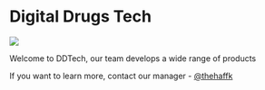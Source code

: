 # Digital Drugs Tech

![](https://github.com/keetsta/.github/blob/main/kArt56v.png?raw=true)

Welcome to DDTech, our team develops a wide range of products

If you want to learn more, contact our manager - [@thehaffk](https://t.me/thehaffk)
